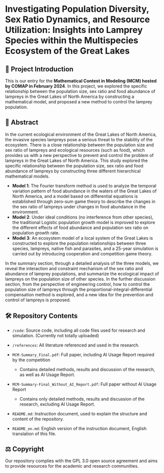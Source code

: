 # Investigating Population Diversity, Sex Ratio Dynamics, and Resource Utilization: Insights into Lamprey Species within the Multispecies Ecosystem of the Great Lakes

## 🌟 Project Introduction

This is our entry for the **Mathematical Contest in Modeling (MCM) hosted by COMAP in February 2024**. In this project, we explored the specific relationship between the population size, sex ratio and food abundance of lampreys in the Great Lakes of North America by constructing a mathematical model, and proposed a new method to control the lamprey population.

## 📜 Abstract

In the current ecological environment of the Great Lakes of North America, the invasive species lampreys pose a serious threat to the stability of the ecosystem. There is a close relationship between the population size and sex ratio of lampreys and ecological resources (such as food), which provides us with a new perspective to prevent and control the problem of lampreys in the Great Lakes of North America. This study explored the specific relationship between the population size, sex ratio and food abundance of lampreys by constructing three different hierarchical mathematical models.

- **Model 1**: The Fourier transform method is used to analyze the temporal variation pattern of food abundance in the waters of the Great Lakes of North America, and a model based on differential equations is established through zero-sum game theory to describe the changes in the sex ratio of lampreys under changes in food abundance in the environment.
- **Model 2**: Under ideal conditions (no interference from other species), the traditional Logistic population growth model is improved to explore the different effects of food abundance and population sex ratio on population growth rate.
- **Model 3**: An ecosystem model of a local system of the Great Lakes is constructed to explore the population relationships between three species, lampreys, native fish and parasites, and a 25-year simulation is carried out by introducing cooperation and competition game theory.

In the summary section, through a detailed analysis of the three models, we reveal the interaction and constraint mechanism of the sex ratio and abundance of lamprey populations, and summarize the ecological impact of lampreys on the population size of other species. In the further discussion section, from the perspective of engineering control, how to control the population size of lampreys through the proportional-integral-differential compensation method is explored, and a new idea for the prevention and control of lampreys is proposed.

## 🛠️ Repository Contents

- `/code`: Source code, including all code files used for research and simulation. (Currently not totally uploaded)

- `/references`: All literature referenced and used in the research.

- `MCM-Summary_Final.pdf`: Full paper, including AI Usage Report required by the competition
  
  - Contains detailed methods, results and discussion of the research, as well as AI Usage Report.

- `MCM-Summary-Final_Without_AI_Report.pdf`: Full paper without AI Usage Report
  
  - Contains only detailed methods, results and discussion of the research, excluding AI Usage Report.

- `README.md`: Instruction document, used to explain the structure and content of the repository.

- `README_en.md`: English version of the instruction document, English translation of this file.

## ⚖️ Copyright

Our repository complies with the GPL 3.0 open source agreement and aims to provide resources for the academic and research communities.
